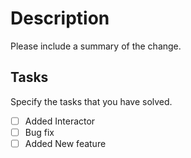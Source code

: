# Description

Please include a summary of the change.

## Tasks

Specify the tasks that you have solved.

- [ ] Added Interactor
- [ ] Bug fix
- [ ] Added New feature
